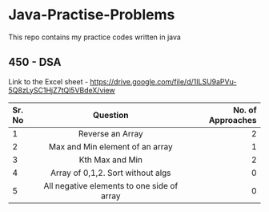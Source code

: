 # Java-Practise-Problems
This repo contains my practice codes written in java

## 450 - DSA

Link to the Excel sheet - https://drive.google.com/file/d/1ILSU9aPVu-5Q8zLySC1HjZ7tQl5VBdeX/view

| Sr. No       | Question                                           | No. of Approaches |
| :---         |     :---:                                          |          ---:     |
| 1            | Reverse an Array                                   | 2                 |
| 2            | Max and Min element of an array                    | 1                 |
| 3            | Kth Max and Min                                    | 2                 |
| 4            | Array of 0,1,2. Sort without algs                  | 0                 |
| 5            | All negative elements to one side of array         | 0                 |

